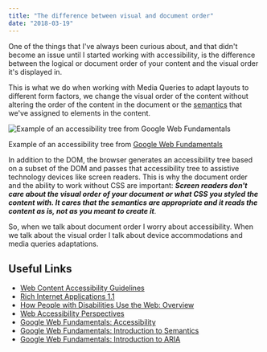 ```yaml
---
title: "The difference between visual and document order"
date: "2018-03-19"
---
```


One of the things that I've always been curious about, and that didn't become an issue until I started working with accessibility, is the difference between the logical or document order of your content and the visual order it's displayed in.

This is what we do when working with Media Queries to adapt layouts to different form factors, we change the visual order of the content without altering the order of the content in the document or the [semantics](http://html5doctor.com/lets-talk-about-semantics/) that we've assigned to elements in the content.

![Example of an accessibility tree from Google Web Fundamentals](/images/2018/03/treestructure.jpg)

Example of an accessibility tree from [Google Web Fundamentals](https://developers.google.com/web/fundamentals/accessibility/semantics-builtin/the-accessibility-tree)

In addition to the DOM, the browser generates an accessibility tree based on a subset of the DOM and passes that accessibility tree to assistive technology devices like screen readers. This is why the document order and the ability to work without CSS are important: _**Screen readers don't care about the visual order of your document or what CSS you styled the content with. It cares that the semantics are appropriate and it reads the content as is, not as you meant to create it**_.

So, when we talk about document order I worry about accessibility. When we talk about the visual order I talk about device accommodations and media queries adaptations.

## Useful Links

- [Web Content Accessibility Guidelines](https://www.w3.org/TR/WCAG/)
- [Rich Internet Applications 1.1](https://www.w3.org/TR/wai-aria-1.1/)
- [How People with Disabilities Use the Web: Overview](https://www.w3.org/WAI/intro/people-use-web/)
- [Web Accessibility Perspectives](https://www.w3.org/WAI/perspectives/)
- [Google Web Fundamentals: Accessibility](https://developers.google.com/web/fundamentals/accessibility/)
- [Google Web Fundamentals: Introduction to Semantics](https://developers.google.com/web/fundamentals/accessibility/semantics-builtin/)
- [Google Web Fundamentals: Introduction to ARIA](https://developers.google.com/web/fundamentals/accessibility/semantics-aria/)
